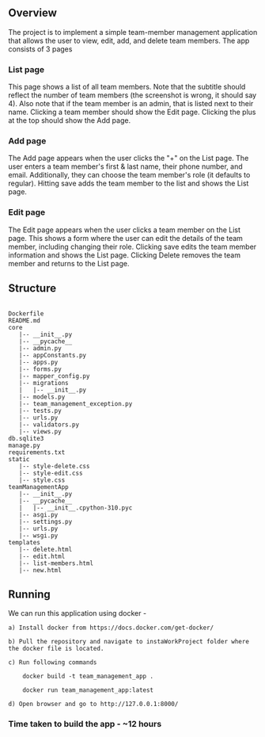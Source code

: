 ## Overview

The project is to implement a simple team-member management application that allows the
user to view, edit, add, and delete team members. The app consists of 3 pages

### List page
This page shows a list of all team members. Note that the subtitle should reflect the number
of team members (the screenshot is wrong, it should say 4). Also note that if the team
member is an admin, that is listed next to their name. Clicking a team member should show
the Edit page. Clicking the plus at the top should show the Add page.

### Add page
The Add page appears when the user clicks the "+" on the List page. The user enters a team
member's first & last name, their phone number, and email. Additionally, they can choose the
team member's role (it defaults to regular). Hitting save adds the team member to the list
and shows the List page.
### Edit page
The Edit page appears when the user clicks a team member on the List page. This shows a
form where the user can edit the details of the team member, including changing their role.
Clicking save edits the team member information and shows the List page. Clicking Delete
removes the team member and returns to the List page.

## Structure
```

Dockerfile
README.md
core
   |-- __init__.py
   |-- __pycache__
   |-- admin.py
   |-- appConstants.py
   |-- apps.py
   |-- forms.py
   |-- mapper_config.py
   |-- migrations
   |   |-- __init__.py
   |-- models.py
   |-- team_management_exception.py
   |-- tests.py
   |-- urls.py
   |-- validators.py
   |-- views.py
db.sqlite3
manage.py
requirements.txt
static
   |-- style-delete.css
   |-- style-edit.css
   |-- style.css
teamManagementApp
   |-- __init__.py
   |-- __pycache__
   |   |-- __init__.cpython-310.pyc
   |-- asgi.py
   |-- settings.py
   |-- urls.py
   |-- wsgi.py
templates
   |-- delete.html
   |-- edit.html
   |-- list-members.html
   |-- new.html

```


## Running

We can run this application using docker - 


    a) Install docker from https://docs.docker.com/get-docker/

    b) Pull the repository and navigate to instaWorkProject folder where the docker file is located.

    c) Run following commands

        docker build -t team_management_app .

        docker run team_management_app:latest

    d) Open browser and go to http://127.0.0.1:8000/




### Time taken to build the app - ~12 hours
    



